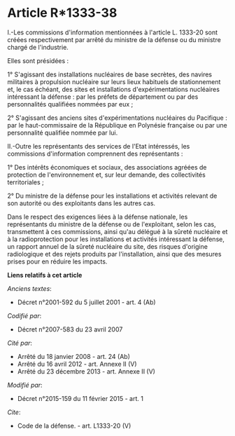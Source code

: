 # Article R*1333-38

I.-Les commissions d'information mentionnées à l'article L. 1333-20 sont créées respectivement par arrêté du ministre de la
défense ou du ministre chargé de l'industrie. 

Elles sont présidées : 

1° S'agissant des installations nucléaires de base secrètes, des navires militaires à propulsion nucléaire sur leurs lieux
habituels de stationnement et, le cas échéant, des sites et installations d'expérimentations nucléaires intéressant la
défense : par les préfets de département ou par des personnalités qualifiées nommées par eux ; 

2° S'agissant des anciens sites d'expérimentations nucléaires du Pacifique : par le haut-commissaire de la République en
Polynésie française ou par une personnalité qualifiée nommée par lui. 

II.-Outre les représentants des services de l'Etat intéressés, les commissions d'information comprennent des représentants : 

1° Des intérêts économiques et sociaux, des associations agréées de protection de l'environnement et, sur leur demande, des
collectivités territoriales ; 

2° Du ministre de la défense pour les installations et activités relevant de son autorité ou des exploitants dans les autres
cas. 

Dans le respect des exigences liées à la défense nationale, les représentants du ministre de la défense ou de l'exploitant,
selon les cas, transmettent à ces commissions, ainsi qu'au délégué à la sûreté nucléaire et à la radioprotection pour les
installations et activités intéressant la défense, un rapport annuel de la sûreté nucléaire du site, des risques d'origine
radiologique et des rejets produits par l'installation, ainsi que des mesures prises pour en réduire les impacts.

**Liens relatifs à cet article**

_Anciens textes_:

  - Décret n°2001-592 du 5 juillet 2001 - art. 4 (Ab)

_Codifié par_:

  - Décret n°2007-583 du 23 avril 2007

_Cité par_:

  - Arrêté du 18 janvier 2008 - art. 24 (Ab)
  - Arrêté du 16 avril 2012 - art. Annexe II (V)
  - Arrêté du 23 décembre 2013 - art. Annexe II (V)

_Modifié par_:

  - Décret n°2015-159 du 11 février 2015 - art. 1

_Cite_:

  - Code de la défense. - art. L1333-20 (V)
